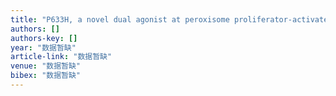 ```yaml
---
title: "P633H, a novel dual agonist at peroxisome proliferator‐activated receptors α and γ, with different anti‐diabetic effects in db/db and KK‐Ay mice"
authors: []
authors-key: []
year: "数据暂缺"
article-link: "数据暂缺"
venue: "数据暂缺"
bibex: "数据暂缺"
---
```

